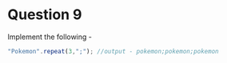 # Question 9

Implement the following - 

```js
"Pokemon".repeat(3,";"); //output - pokemon;pokemon;pokemon
```



